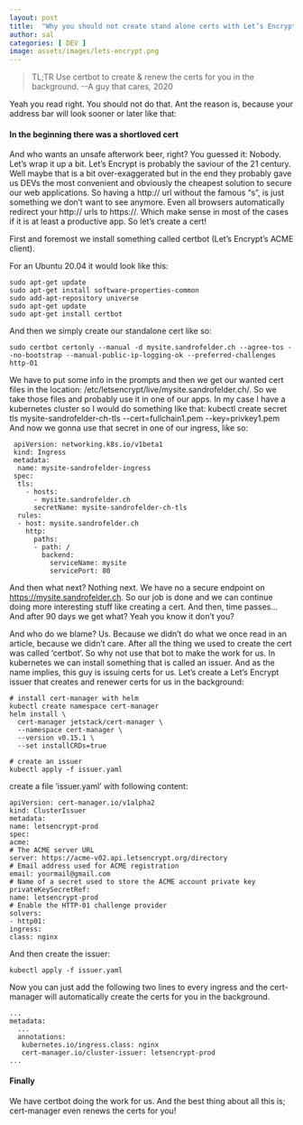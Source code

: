 ```yaml
---
layout: post
title:  "Why you should not create stand alone certs with Let’s Encrypt"
author: sal
categories: [ DEV ]
image: assets/images/lets-encrypt.png
---
```


> TL;TR Use certbot to create & renew the certs for you in the background. --A guy that cares, 2020

Yeah you read right. You should not do that. Ant the reason is, because your address bar will look sooner or later like that:

#### In the beginning there was a shortloved cert

And who wants an unsafe afterwork beer, right? You guessed it: Nobody.
Let’s wrap it up a bit. Let’s Encrypt is probably the saviour of the 21 century. Well maybe that is a bit over-exaggerated but in the end they probably gave us DEVs the most convenient and obviously the cheapest solution to secure our web applications.
So having a http:// url without the famous “s”, is just something we don’t want to see anymore. Even all browsers automatically redirect your http:// urls to https://. Which make sense in most of the cases if it is at least a productive app. So let’s create a cert!

First and foremost we install something called certbot (Let’s Encrypt’s ACME client).

For an Ubuntu 20.04 it would look like this:
```
sudo apt-get update
sudo apt-get install software-properties-common
sudo add-apt-repository universe
sudo apt-get update
sudo apt-get install certbot
```

And then we simply create our standalone cert like so:
```
sudo certbot certonly --manual -d mysite.sandrofelder.ch --agree-tos --no-bootstrap --manual-public-ip-logging-ok --preferred-challenges http-01
```

We have to put some info in the prompts and then we get our wanted cert files in the location: /etc/letsencrypt/live/mysite.sandrofelder.ch/. So we take those files and probably use it in one of our apps. In my case I have a kubernetes cluster so I would do something like that:
kubectl create secret tls mysite-sandrofelder-ch-tls --cert=fullchain1.pem --key=privkey1.pem
And now we gonna use that secret in one of our ingress, like so:
```
 apiVersion: networking.k8s.io/v1beta1
 kind: Ingress
 metadata:
  name: mysite-sandrofelder-ingress
 spec:
  tls:
    - hosts:
      - mysite.sandrofelder.ch
      secretName: mysite-sandrofelder-ch-tls
  rules:
  - host: mysite.sandrofelder.ch
    http:
      paths:
      - path: /
        backend:
          serviceName: mysite
          servicePort: 80
```
And then what next? Nothing next. We have no a secure endpoint on https://mysite.sandrofelder.ch. So our job is done and we can continue doing more interesting stuff like creating a cert.
And then, time passes…
And after 90 days we get what? Yeah you know it don’t you?
 
And who do we blame? Us. Because we didn’t do what we once read in an article, because we didn’t care.
After all the thing we used to create the cert was called ‘certbot‘. So why not use that bot to make the work for us.
In kubernetes we can install something that is called an issuer. And as the name implies, this guy is issuing certs for us.
Let’s create a Let’s Encrypt issuer that creates and renewer certs for us in the background:
```
# install cert-manager with helm
kubectl create namespace cert-manager 
helm install \
  cert-manager jetstack/cert-manager \
  --namespace cert-manager \
  --version v0.15.1 \
  --set installCRDs=true

# create an issuer
kubectl apply -f issuer.yaml
```
create a file ‘issuer.yaml’ with following content:
```
apiVersion: cert-manager.io/v1alpha2
kind: ClusterIssuer
metadata:
name: letsencrypt-prod
spec:
acme:
# The ACME server URL
server: https://acme-v02.api.letsencrypt.org/directory
# Email address used for ACME registration
email: yourmail@gmail.com
# Name of a secret used to store the ACME account private key
privateKeySecretRef:
name: letsencrypt-prod
# Enable the HTTP-01 challenge provider
solvers:
- http01:
ingress:
class: nginx
```

And then create the issuer:
```
kubectl apply -f issuer.yaml
```
Now you can just add the following two lines to every ingress and the cert-manager will automatically create the certs for you in the background.
```
...
metadata:
  ...
  annotations:
   kubernetes.io/ingress.class: nginx
   cert-manager.io/cluster-issuer: letsencrypt-prod
...
```
#### Finally
We have certbot doing the work for us. And the best thing about all this is; cert-manager even renews the certs for you!
